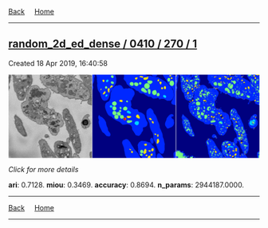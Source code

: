 
[Back](..)&nbsp;&nbsp;&nbsp;&nbsp;&nbsp;[Home](https://leapmanlab.github.io/snapshots)

---

<div class="summary"><a href="1"><h2>random_2d_ed_dense / 0410 / 270 / 1</h2></a><p>Created 18 Apr 2019, 16:40:58
</p><a href="1"><img src="1/media/summary.png" align="center"></a><p>
<i>Click for more details</i>
</p></div>

**ari**: 0.7128. **miou**: 0.3469. **accuracy**: 0.8694. **n_params**: 2944187.0000. 

---

[Back](..)&nbsp;&nbsp;&nbsp;&nbsp;&nbsp;[Home](https://leapmanlab.github.io/snapshots)

---